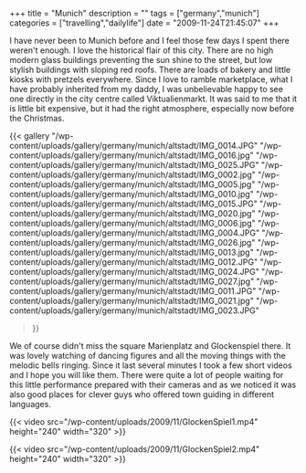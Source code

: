 +++
title = "Munich"
description = ""
tags = ["germany","munich"]
categories = ["travelling","dailylife"]
date = "2009-11-24T21:45:07"
+++

I have never been to Munich before and I feel those few days I spent there weren't enough. I love
the historical flair of this city. There are no high modern glass buildings preventing the sun
shine to the street, but low stylish buildings with sloping red roofs. There are loads of bakery and little kiosks with pretzels everywhere. Since I love to ramble
marketplace, what I have probably inherited from my daddy, I was unbelievable happy to see one
directly in the city centre called Viktualienmarkt. It was said to me that it is little bit
expensive, but it had the right atmosphere, especially now before the Christmas.

{{< gallery
    "/wp-content/uploads/gallery/germany/munich/altstadt/IMG_0014.JPG"
    "/wp-content/uploads/gallery/germany/munich/altstadt/IMG_0016.jpg"
    "/wp-content/uploads/gallery/germany/munich/altstadt/IMG_0025.JPG"
    "/wp-content/uploads/gallery/germany/munich/altstadt/IMG_0002.jpg"
    "/wp-content/uploads/gallery/germany/munich/altstadt/IMG_0005.jpg"
    "/wp-content/uploads/gallery/germany/munich/altstadt/IMG_0010.jpg"
    "/wp-content/uploads/gallery/germany/munich/altstadt/IMG_0015.JPG"
    "/wp-content/uploads/gallery/germany/munich/altstadt/IMG_0020.jpg"
    "/wp-content/uploads/gallery/germany/munich/altstadt/IMG_0006.jpg"
    "/wp-content/uploads/gallery/germany/munich/altstadt/IMG_0004.JPG"
    "/wp-content/uploads/gallery/germany/munich/altstadt/IMG_0026.jpg"
    "/wp-content/uploads/gallery/germany/munich/altstadt/IMG_0013.jpg"
    "/wp-content/uploads/gallery/germany/munich/altstadt/IMG_0012.JPG"
    "/wp-content/uploads/gallery/germany/munich/altstadt/IMG_0024.JPG"
    "/wp-content/uploads/gallery/germany/munich/altstadt/IMG_0027.jpg"
    "/wp-content/uploads/gallery/germany/munich/altstadt/IMG_0011.JPG"
    "/wp-content/uploads/gallery/germany/munich/altstadt/IMG_0021.jpg"
    "/wp-content/uploads/gallery/germany/munich/altstadt/IMG_0023.JPG"
>}}

We of course didn't miss the square Marienplatz and Glockenspiel there. It was lovely watching of
dancing figures and all the moving things with the melodic bells ringing. Since it last several
minutes I took a few short videos and I hope you will like them. There were quite a lot of people
waiting for this little performance prepared with their cameras and as we noticed it was also good
places for clever guys who offered town guiding in different languages.


{{< video src="/wp-content/uploads/2009/11/GlockenSpiel1.mp4" height="240" width="320" >}}



{{< video src="/wp-content/uploads/2009/11/GlockenSpiel2.mp4" height="240" width="320" >}}

